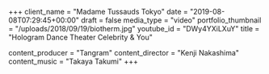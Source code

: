 +++
client_name = "Madame Tussauds Tokyo"
date = "2019-08-08T07:29:45+00:00"
draft = false
media_type = "video"
portfolio_thumbnail = "/uploads/2018/09/19/biotherm.jpg"
youtube_id = "DWy4YXiLXuY"
title = "Hologram Dance Theater Celebrity & You"

content_producer = "Tangram"
content_director = "Kenji Nakashima"
content_music = "Takaya Takumi"
+++
